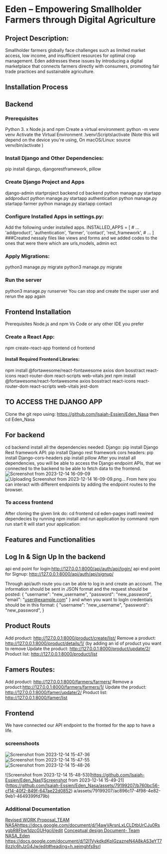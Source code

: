# Eden – Empowering Smallholder Farmers through Digital Agriculture

## Project Description:
Smallholder farmers globally face challenges such as limited market access, low income, and insufficient resources for optimal crop management. Eden addresses these issues by introducing a digital marketplace that connects farmers directly with consumers, promoting fair trade practices and sustainable agriculture.
## Installation Process
## Backend
### Prerequisites
Python 3. x
Node.js and npm
Create a virtual environment: python -m venv venv
Activate the Virtual Environment
.\venv\Scripts\activate (Note this will depend on the device you're using, On macOS/Linux: source venv/bin/activate
)
### Install Django and Other Dependencies:
pip install django, djangorestframework, pillow

### Create Django Project and Apps

django-admin startproject backend
cd backend
python manage.py startapp addproduct
python manage.py startapp authentication
python manage.py startapp farmer
python manage.py startapp contact
### Configure Installed Apps in settings.py:
Add the following under installed apps. 
INSTALLED_APPS = [
    # ...
    'addproduct',
    'authentication',
    'farmer',
    'contact',
    'rest_framework',
    # ...
]
###Created nessaly files like views and forms and we added codes to the ones that were there which are urls,models, admin ect
### Apply Migrations:
python3 manage.py migrate
python3 manage.py migrate
### Run the server
python3 manage.py runserver
You can stop and create the super user and rerun the app again

## Frontend Installation
Prerequisites
Node.js and npm
Vs Code or any other IDE you prefer

### Create a React App:
npm create-react-app frontend
cd frontend
#### Install Required Frontend Libraries:
npm install @fortawesome/react-fontawesome axios dom bosstract react-icons react-router-dom react-scripts web-vitals jext
npm install @fortawesome/react-fontawesome axios bosstract react-icons react-router-dom react-scripts web-vitals jest-dom

## TO ACCESS THE DJANGO APP
Clone the git repo using: https://github.com/Isaiah-Essien/Eden_Nasa
then cd Eden_Nasa
## For backend 
cd backend 
install all the dependencies needed:
Django: pip install Django
Rest framework API: pip install Django rest framework
cors headers: pip install Django-cors-headers
pip install pillow
After you install all dependencies, you will be able to access the Django endpoint APIs, that we connected to the backend to be able to fetch data to the frontend. 
![Screenshot from 2023-12-14 16-09-09](https://github.com/Isaiah-Essien/Eden_Nasa/assets/79199207/a72ec132-11c5-48df-9222-2335b5fcec0e)
![Uploading Screenshot from 2023-12-14 16-09-09.png…]()
From here you can interact with different endpoints by adding the endpoint routes to the browser. 

### To access frontend
After cloning the given link
do:
cd frontend
cd eden-pages
inatll rewired dependecies by running npm install
and run application by command: npm run start
It will start your application:

## Features and Functionalities


## Log In & Sign Up In the backend
api end point for login:http://127.0.0.1:8000/api/auth/api/login/
api end point for Signup: http://127.0.0.1:8000/api/auth/api/signup/

Through api/auth route you can be able to log in and create an account. The information should be sent in JSON format and the request should be posted:
{
"username": "new_username",
"password": "new_password",
"email": "user@example.com"
}
and when you want to logIn credentials should be in this format:
{
"username": "new_username",
"password": "new_password",
}
## Product Routs
Add product: http://127.0.0.1:8000/product/create/list/
Remove a product: http://127.0.0.1:8000/product/details/1/ (by adding an id of product you want to remove
Update the product: http://127.0.0.1:8000/product/update/2/
Product list:  http://127.0.0.1:8000/product/list

## Famers Routes:
Add product: http://127.0.0.1:8000/farmers/farmers/
Remove a product:http://127.0.0.1:8000/farmers/farmers/1/
Update the product: http://127.0.0.1:8000/famer/update/2/
Product list:  http://127.0.0.1:8000/famer/list


## Frontend
We have connected our API endpoint to the fronted for the app to have a life. 
### screenshoots
![Screenshot from 2023-12-14 15-47-36](https://github.com/Isaiah-Essien/Eden_Nasa/assets/79199207/ecd8c3b1-732d-4e52-8055-86b7eaef707f)
![Screenshot from 2023-12-14 15-47-55](https://github.com/Isaiah-Essien/Eden_Nasa/assets/79199207/e80b8d2b-2d3d-4054-913e-51862a1f8dd3)
![Screenshot from 2023-12-14 15-48-26](https://github.com/Isaiah-Essien/Eden_Nasa/assets/79199207/a3f7991f-adde-4e94-9d7e-044709c269b2)

![Screenshot from 2023-12-14 15-48-53](https://github.com/Isaiah-Essien/Eden_Nas![Screenshot from 2023-12-14 15-49-21](https://github.com/Isaiah-Essien/Eden_Nasa/assets/79199207/b760bc56-cf14-40f2-849f-647ae22d0852)
a/assets/79199207/ac896c17-4f98-4e82-9eb1-4649399fd79b)




### Additional Documentation
[Revised WORK Proposal_TEAM NASA](https://docs.google.com/document/d/14awVArsnLxLCLDtbUrCJu0RsygbR8Fbw1dzcGUHgciI/edit)https://docs.google.com/document/d/14awVArsnLxLCLDtbUrCJu0RsygbR8Fbw1dzcGUHgciI/edit
[Conceptual design Document- Team NASA_Eden
](https://docs.google.com/document/d/12l1VykdkdKpIGzazneN4A8kAS3eYT78zzlc6hJzG4Jw/edit#heading=h.xeimghfs9srl)https://docs.google.com/document/d/12l1VykdkdKpIGzazneN4A8kAS3eYT78zzlc6hJzG4Jw/edit#heading=h.xeimghfs9srl








